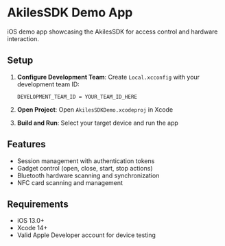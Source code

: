 # AkilesSDK Demo App

iOS demo app showcasing the AkilesSDK for access control and hardware interaction.

## Setup

1. **Configure Development Team**:
   Create `Local.xcconfig` with your development team ID:
   ```
   DEVELOPMENT_TEAM_ID = YOUR_TEAM_ID_HERE
   ```

2. **Open Project**: 
   Open `AkilesSDKDemo.xcodeproj` in Xcode

3. **Build and Run**:
   Select your target device and run the app

## Features

- Session management with authentication tokens
- Gadget control (open, close, start, stop actions)
- Bluetooth hardware scanning and synchronization
- NFC card scanning and management

## Requirements

- iOS 13.0+
- Xcode 14+
- Valid Apple Developer account for device testing
